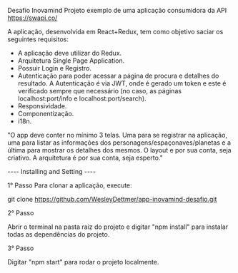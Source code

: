 Desafio Inovamind
Projeto exemplo de uma aplicação consumidora da API https://swapi.co/

A aplicação, desenvolvida em React+Redux, tem como objetivo saciar os seguintes requisitos:

- A aplicação deve utilizar do Redux.
- Arquitetura Single Page Application.
- Possuir Login e Registro.
- Autenticação para poder acessar a página de procura e detalhes do resultado. A Autenticação é via JWT, onde é gerado um token e este é verificado sempre que necessário (no caso, as páginas localhost:port/info e localhost:port/search).
- Responsividade.
- Componentização.
- i18n.

"O app deve conter no mínimo 3 telas. Uma para se registrar na aplicação, uma para listar as informações
dos personagens/espaçonaves/planetas e a última para mostrar os detalhes dos mesmos.
O layout e por sua conta, seja criativo. A arquitetura é por sua conta, seja esperto."



---- Installing and Setting ----

1° Passo
Para clonar a aplicação, execute:

git clone https://github.com/WesleyDettmer/app-inovamind-desafio.git

2° Passo

Abrir o terminal na pasta raiz do projeto e digitar "npm install" para instalar todas as dependências do projeto.

3° Passo

Digitar "npm start" para rodar o projeto localmente.
